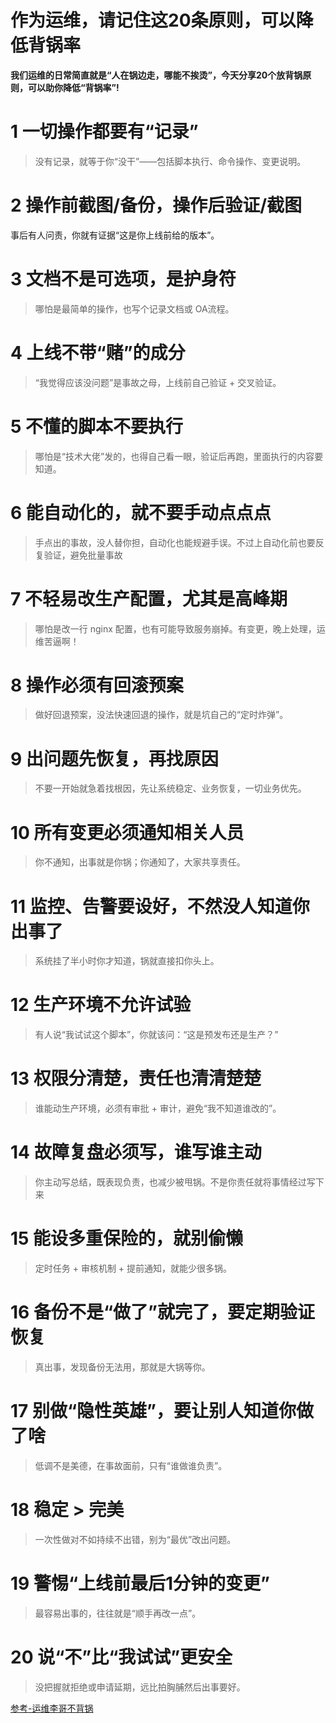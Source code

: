 # 作为运维，请记住这20条原则，可以降低背锅率
**我们运维的日常简直就是“人在锅边走，哪能不挨烫”，今天分享20个放背锅原则，可以助你降低“背锅率”!**  

# 1 一切操作都要有“记录”
>没有记录，就等于你“没干”——包括脚本执行、命令操作、变更说明。

# 2 操作前截图/备份，操作后验证/截图
事后有人问责，你就有证据“这是你上线前给的版本”。

# 3 文档不是可选项，是护身符
>哪怕是最简单的操作，也写个记录文档或 OA流程。

# 4 上线不带“赌”的成分
>“我觉得应该没问题”是事故之母，上线前自己验证 + 交叉验证。

# 5 不懂的脚本不要执行
>哪怕是“技术大佬”发的，也得自己看一眼，验证后再跑，里面执行的内容要知道。

# 6 能自动化的，就不要手动点点点
>手点出的事故，没人替你担，自动化也能规避手误。不过上自动化前也要反复验证，避免批量事故

# 7 不轻易改生产配置，尤其是高峰期
>哪怕是改一行 nginx 配置，也有可能导致服务崩掉。有变更，晚上处理，运维苦逼啊！

# 8 操作必须有回滚预案
>做好回退预案，没法快速回退的操作，就是坑自己的“定时炸弹”。

# 9 出问题先恢复，再找原因
>不要一开始就急着找根因，先让系统稳定、业务恢复，一切业务优先。

# 10 所有变更必须通知相关人员
>你不通知，出事就是你锅；你通知了，大家共享责任。

# 11 监控、告警要设好，不然没人知道你出事了
>系统挂了半小时你才知道，锅就直接扣你头上。

# 12 生产环境不允许试验
>有人说“我试试这个脚本”，你就该问：“这是预发布还是生产？”

# 13 权限分清楚，责任也清清楚楚
>谁能动生产环境，必须有审批 + 审计，避免“我不知道谁改的”。

# 14 故障复盘必须写，谁写谁主动
>你主动写总结，既表现负责，也减少被甩锅。不是你责任就将事情经过写下来

# 15 能设多重保险的，就别偷懒
>定时任务 + 审核机制 + 提前通知，就能少很多锅。

# 16 备份不是“做了”就完了，要定期验证恢复
>真出事，发现备份无法用，那就是大锅等你。

# 17 别做“隐性英雄”，要让别人知道你做了啥
>低调不是美德，在事故面前，只有“谁做谁负责”。

# 18 稳定 > 完美
>一次性做对不如持续不出错，别为“最优”改出问题。

# 19  警惕“上线前最后1分钟的变更”
>最容易出事的，往往就是“顺手再改一点”。

# 20 说“不”比“我试试”更安全
>没把握就拒绝或申请延期，远比拍胸脯然后出事要好。

[参考-运维李哥不背锅](https://mp.weixin.qq.com/s/Tfqw2S5VACHLV8D8CMMfag?poc_token=HMUErGijanjNzAZsdeqaR_7BA-MOLWOioXSiLcmB)  
